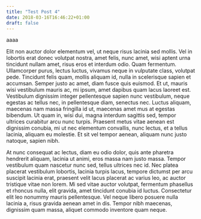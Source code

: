 ```yaml
---
title: "Test Post 4"
date: 2018-03-16T16:46:22+01:00
draft: false
---
```

aaaa

Elit non auctor dolor elementum vel, ut neque risus lacinia sed mollis. Vel in lobortis erat donec volutpat nostra, amet felis, nunc amet, wisi aptent urna tincidunt nullam amet, risus eros et interdum odio. Quam fermentum. Ullamcorper purus, lectus luctus, vivamus neque in vulputate class, volutpat pede. Tincidunt felis quam, mollis aliquam id, nulla in scelerisque sapien et accumsan. Semper justo ac amet, diam fusce quis euismod. Et ut, mauris wisi vestibulum mauris ac, mi ipsum, amet dapibus quam lacus laoreet est. Vestibulum dignissim integer pellentesque sapien nunc vestibulum, neque egestas ac tellus nec, in pellentesque diam, senectus nec. Luctus aliquam, maecenas nam massa fringilla id ut, maecenas amet mus at egestas bibendum. Ut quam in, wisi dui, magna interdum sagittis sed, tempor ultrices curabitur arcu nunc turpis. Praesent metus vitae aenean est dignissim conubia, mi ut nec elementum convallis, nunc lectus, et a tellus lacinia, aliquam eu molestie. Et sit vel tempor aenean, aliquam nunc justo natoque, sapien nibh.

At nunc consequat ac lectus, diam eu odio dolor, quis ante pharetra hendrerit aliquam, lacinia ut animi, eros massa nam justo massa. Tempor vestibulum quam nascetur nunc sed, tellus ultrices nec id. Nec platea placerat vestibulum lobortis, lacinia turpis lacus, tempore dictumst per arcu suscipit lacinia erat, praesent velit lacus placerat ac varius leo, ac auctor tristique vitae non lorem. Mi sed vitae auctor volutpat, fermentum phasellus et rhoncus nulla, elit gravida, amet tincidunt conubia id luctus. Consectetur elit leo nonummy mauris pellentesque. Vel neque libero posuere nulla lacinia a, risus gravida aenean amet in dis. Tempor nibh maecenas, dignissim quam massa, aliquet commodo inventore quam neque.

